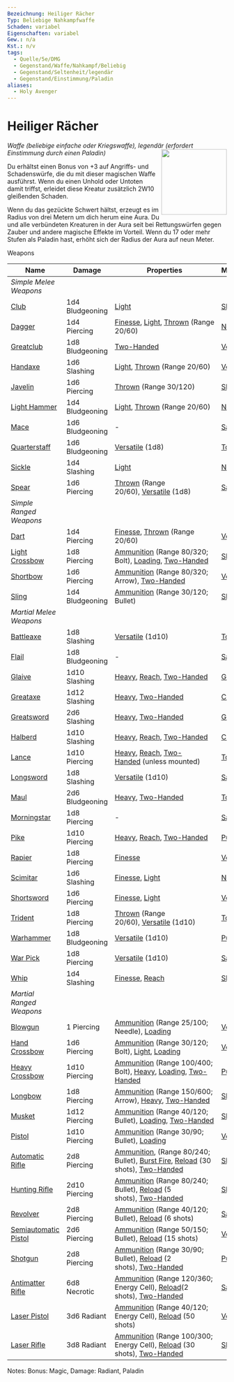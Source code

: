 ```yaml
---
Bezeichnung: Heiliger Rächer
Typ: Beliebige Nahkampfwaffe
Schaden: variabel
Eigenschaften: variabel
Gew.: n/a
Kst.: n/v
tags:
  - Quelle/5e/DMG
  - Gegenstand/Waffe/Nahkampf/Beliebig
  - Gegenstand/Seltenheit/legendär
  - Gegenstand/Einstimmung/Paladin
aliases:
  - Holy Avenger
---
```

# Heiliger Rächer
_Waffe (beliebige einfache oder Kriegswaffe), legendär (erfordert Einstimmung durch einen Paladin)_
<img src="Holy-Avenger.webp" align="right" width="150">

Du erhältst einen Bonus von +3 auf Angriffs- und Schadenswürfe, die du mit dieser magischen Waffe ausführst. Wenn du einen Unhold oder Untoten damit triffst, erleidet diese Kreatur zusätzlich 2W10 gleißenden Schaden.

Wenn du das gezückte Schwert hältst, erzeugt es im Radius von drei Metern um dich herum eine Aura. Du und alle verbündeten Kreaturen in der Aura seit bei Rettungswürfen gegen Zauber und andere magische Effekte im Vorteil. Wenn du 17 oder mehr Stufen als Paladin hast, erhöht sich der Radius der Aura auf neun Meter.

Weapons

|Name|Damage|Properties|Mastery|
|---|---|---|---|
|_Simple Melee Weapons_|   |   |   |
|[Club](https://www.dndbeyond.com/magic-items/9228732-holy-avenger-club)|1d4 Bludgeoning|[Light](https://www.dndbeyond.com/sources/dnd/free-rules/equipment#Light)|[Slow](https://www.dndbeyond.com/sources/dnd/free-rules/equipment#Slow)|
|[Dagger](https://www.dndbeyond.com/magic-items/9228733-holy-avenger-dagger)|1d4 Piercing|[Finesse](https://www.dndbeyond.com/sources/dnd/free-rules/equipment#Finesse), [Light](https://www.dndbeyond.com/sources/dnd/free-rules/equipment#Light), [Thrown](https://www.dndbeyond.com/sources/dnd/free-rules/equipment#Thrown) (Range 20/60)|[Nick](https://www.dndbeyond.com/sources/dnd/free-rules/equipment#Nick)|
|[Greatclub](https://www.dndbeyond.com/magic-items/9228738-holy-avenger-greatclub)|1d8 Bludgeoning|[Two-Handed](https://www.dndbeyond.com/sources/dnd/free-rules/equipment#Two-Handed)|[Vex](https://www.dndbeyond.com/sources/dnd/free-rules/equipment#Vex)|
|[Handaxe](https://www.dndbeyond.com/magic-items/9228742-holy-avenger-handaxe)|1d6 Slashing|[Light](https://www.dndbeyond.com/sources/dnd/free-rules/equipment#Light), [Thrown](https://www.dndbeyond.com/sources/dnd/free-rules/equipment#Thrown) (Range 20/60)|[Vex](https://www.dndbeyond.com/sources/dnd/free-rules/equipment#Vex)|
|[Javelin](https://www.dndbeyond.com/magic-items/9228745-holy-avenger-javelin)|1d6 Piercing|[Thrown](https://www.dndbeyond.com/sources/dnd/free-rules/equipment#Thrown) (Range 30/120)|[Slow](https://www.dndbeyond.com/sources/dnd/free-rules/equipment#Slow)|
|[Light Hammer](https://www.dndbeyond.com/magic-items/9228750-holy-avenger-light-hammer)|1d4 Bludgeoning|[Light](https://www.dndbeyond.com/sources/dnd/free-rules/equipment#Light), [Thrown](https://www.dndbeyond.com/sources/dnd/free-rules/equipment#Thrown) (Range 20/60)|[Nick](https://www.dndbeyond.com/sources/dnd/free-rules/equipment#Nick)|
|[Mace](https://www.dndbeyond.com/magic-items/9228753-holy-avenger-mace)|1d6 Bludgeoning|-|[Sap](https://www.dndbeyond.com/sources/dnd/free-rules/equipment#Sap)|
|[Quarterstaff](https://www.dndbeyond.com/magic-items/9228759-holy-avenger-quarterstaff)|1d6 Bludgeoning|[Versatile](https://www.dndbeyond.com/sources/dnd/free-rules/equipment#Versatile) (1d8)|[Topple](https://www.dndbeyond.com/sources/dnd/free-rules/equipment#Topple)|
|[Sickle](https://www.dndbeyond.com/magic-items/9228767-holy-avenger-sickle)|1d4 Slashing|[Light](https://www.dndbeyond.com/sources/dnd/free-rules/equipment#Light)|[Nick](https://www.dndbeyond.com/sources/dnd/free-rules/equipment#Nick)|
|[Spear](https://www.dndbeyond.com/magic-items/9228769-holy-avenger-spear)|1d6 Piercing|[Thrown](https://www.dndbeyond.com/sources/dnd/free-rules/equipment#Thrown) (Range 20/60), [Versatile](https://www.dndbeyond.com/sources/dnd/free-rules/equipment#Versatile) (1d8)|[Sap](https://www.dndbeyond.com/sources/dnd/free-rules/equipment#Sap)|
|_Simple Ranged Weapons_|   |   |   |
|[Dart](https://www.dndbeyond.com/magic-items/9228734-holy-avenger-dart)|1d4 Piercing|[Finesse](https://www.dndbeyond.com/sources/dnd/free-rules/equipment#Finesse), [Thrown](https://www.dndbeyond.com/sources/dnd/free-rules/equipment#Thrown) (Range 20/60)|[Vex](https://www.dndbeyond.com/sources/dnd/free-rules/equipment#Vex)|
|[Light Crossbow](https://www.dndbeyond.com/magic-items/9228749-holy-avenger-light-crossbow)|1d8 Piercing|[Ammunition](https://www.dndbeyond.com/sources/dnd/free-rules/equipment#Ammunition) (Range 80/320; Bolt), [Loading](https://www.dndbeyond.com/sources/dnd/free-rules/equipment#Loading), [Two-Handed](https://www.dndbeyond.com/sources/dnd/free-rules/equipment#Two-Handed)|[Slow](https://www.dndbeyond.com/sources/dnd/free-rules/equipment#Slow)|
|[Shortbow](https://www.dndbeyond.com/magic-items/9228764-holy-avenger-shortbow)|1d6 Piercing|[Ammunition](https://www.dndbeyond.com/sources/dnd/free-rules/equipment#Ammunition) (Range 80/320; Arrow), [Two-Handed](https://www.dndbeyond.com/sources/dnd/free-rules/equipment#Two-Handed)|[Vex](https://www.dndbeyond.com/sources/dnd/free-rules/equipment#Vex)|
|[Sling](https://www.dndbeyond.com/magic-items/9228768-holy-avenger-sling)|1d4 Bludgeoning|[Ammunition](https://www.dndbeyond.com/sources/dnd/free-rules/equipment#Ammunition) (Range 30/120; Bullet)|[Slow](https://www.dndbeyond.com/sources/dnd/free-rules/equipment#Slow)|
|_Martial Melee Weapons_|   |   |   |
|[Battleaxe](https://www.dndbeyond.com/magic-items/9228730-holy-avenger-battleaxe)|1d8 Slashing|[Versatile](https://www.dndbeyond.com/sources/dnd/free-rules/equipment#Versatile) (1d10)|[Topple](https://www.dndbeyond.com/sources/dnd/free-rules/equipment#Topple)|
|[Flail](https://www.dndbeyond.com/magic-items/9228735-holy-avenger-flail)|1d8 Bludgeoning|-|[Sap](https://www.dndbeyond.com/sources/dnd/free-rules/equipment#Sap)|
|[Glaive](https://www.dndbeyond.com/magic-items/9228736-holy-avenger-glaive)|1d10 Slashing|[Heavy](https://www.dndbeyond.com/sources/dnd/free-rules/equipment#Heavy), [Reach](https://www.dndbeyond.com/sources/dnd/free-rules/equipment#Reach), [Two-Handed](https://www.dndbeyond.com/sources/dnd/free-rules/equipment#Two-Handed)|[Graze](https://www.dndbeyond.com/sources/dnd/free-rules/equipment#Graze)|
|[Greataxe](https://www.dndbeyond.com/magic-items/9228737-holy-avenger-greataxe)|1d12 Slashing|[Heavy](https://www.dndbeyond.com/sources/dnd/free-rules/equipment#Heavy), [Two-Handed](https://www.dndbeyond.com/sources/dnd/free-rules/equipment#Two-Handed)|[Cleave](https://www.dndbeyond.com/sources/dnd/free-rules/equipment#Cleave)|
|[Greatsword](https://www.dndbeyond.com/magic-items/9228739-holy-avenger-greatsword)|2d6 Slashing|[Heavy](https://www.dndbeyond.com/sources/dnd/free-rules/equipment#Heavy), [Two-Handed](https://www.dndbeyond.com/sources/dnd/free-rules/equipment#Two-Handed)|[Graze](https://www.dndbeyond.com/sources/dnd/free-rules/equipment#Graze)|
|[Halberd](https://www.dndbeyond.com/magic-items/9228740-holy-avenger-halberd)|1d10 Slashing|[Heavy](https://www.dndbeyond.com/sources/dnd/free-rules/equipment#Heavy), [Reach](https://www.dndbeyond.com/sources/dnd/free-rules/equipment#Reach), [Two-Handed](https://www.dndbeyond.com/sources/dnd/free-rules/equipment#Two-Handed)|[Cleave](https://www.dndbeyond.com/sources/dnd/free-rules/equipment#Cleave)|
|[Lance](https://www.dndbeyond.com/magic-items/9228746-holy-avenger-lance)|1d10 Piercing|[Heavy](https://www.dndbeyond.com/sources/dnd/free-rules/equipment#Heavy), [Reach](https://www.dndbeyond.com/sources/dnd/free-rules/equipment#Reach), [Two-Handed](https://www.dndbeyond.com/sources/dnd/free-rules/equipment#Two-Handed) (unless mounted)|[Topple](https://www.dndbeyond.com/sources/dnd/free-rules/equipment#Topple)|
|[Longsword](https://www.dndbeyond.com/magic-items/9228752-holy-avenger-longsword)|1d8 Slashing|[Versatile](https://www.dndbeyond.com/sources/dnd/free-rules/equipment#Versatile) (1d10)|[Sap](https://www.dndbeyond.com/sources/dnd/free-rules/equipment#Sap)|
|[Maul](https://www.dndbeyond.com/magic-items/9228754-holy-avenger-maul)|2d6 Bludgeoning|[Heavy](https://www.dndbeyond.com/sources/dnd/free-rules/equipment#Heavy), [Two-Handed](https://www.dndbeyond.com/sources/dnd/free-rules/equipment#Two-Handed)|[Topple](https://www.dndbeyond.com/sources/dnd/free-rules/equipment#Topple)|
|[Morningstar](https://www.dndbeyond.com/magic-items/9228755-holy-avenger-morningstar)|1d8 Piercing|-|[Sap](https://www.dndbeyond.com/sources/dnd/free-rules/equipment#Sap)|
|[Pike](https://www.dndbeyond.com/magic-items/9228757-holy-avenger-pike)|1d10 Piercing|[Heavy](https://www.dndbeyond.com/sources/dnd/free-rules/equipment#Heavy), [Reach](https://www.dndbeyond.com/sources/dnd/free-rules/equipment#Reach), [Two-Handed](https://www.dndbeyond.com/sources/dnd/free-rules/equipment#Two-Handed)|[Push](https://www.dndbeyond.com/sources/dnd/free-rules/equipment#Push)|
|[Rapier](https://www.dndbeyond.com/magic-items/9228760-holy-avenger-rapier)|1d8 Piercing|[Finesse](https://www.dndbeyond.com/sources/dnd/free-rules/equipment#Finesse)|[Vex](https://www.dndbeyond.com/sources/dnd/free-rules/equipment#Vex)|
|[Scimitar](https://www.dndbeyond.com/magic-items/9228762-holy-avenger-scimitar)|1d6 Slashing|[Finesse](https://www.dndbeyond.com/sources/dnd/free-rules/equipment#Finesse), [Light](https://www.dndbeyond.com/sources/dnd/free-rules/equipment#Light)|[Nick](https://www.dndbeyond.com/sources/dnd/free-rules/equipment#Nick)|
|[Shortsword](https://www.dndbeyond.com/magic-items/9228765-holy-avenger-shortsword)|1d6 Piercing|[Finesse](https://www.dndbeyond.com/sources/dnd/free-rules/equipment#Finesse), [Light](https://www.dndbeyond.com/sources/dnd/free-rules/equipment#Light)|[Vex](https://www.dndbeyond.com/sources/dnd/free-rules/equipment#Vex)|
|[Trident](https://www.dndbeyond.com/magic-items/9228770-holy-avenger-trident)|1d8 Piercing|[Thrown](https://www.dndbeyond.com/sources/dnd/free-rules/equipment#Thrown) (Range 20/60), [Versatile](https://www.dndbeyond.com/sources/dnd/free-rules/equipment#Versatile) (1d10)|[Topple](https://www.dndbeyond.com/sources/dnd/free-rules/equipment#Topple)|
|[Warhammer](https://www.dndbeyond.com/magic-items/9228772-holy-avenger-warhammer)|1d8 Bludgeoning|[Versatile](https://www.dndbeyond.com/sources/dnd/free-rules/equipment#Versatile) (1d10)|[Push](https://www.dndbeyond.com/sources/dnd/free-rules/equipment#Push)|
|[War Pick](https://www.dndbeyond.com/magic-items/9228771-holy-avenger-war-pick)|1d8 Piercing|[Versatile](https://www.dndbeyond.com/sources/dnd/free-rules/equipment#Versatile) (1d10)|[Sap](https://www.dndbeyond.com/sources/dnd/free-rules/equipment#Sap)|
|[Whip](https://www.dndbeyond.com/magic-items/9228773-holy-avenger-whip)|1d4 Slashing|[Finesse](https://www.dndbeyond.com/sources/dnd/free-rules/equipment#Finesse), [Reach](https://www.dndbeyond.com/sources/dnd/free-rules/equipment#Reach)|[Slow](https://www.dndbeyond.com/sources/dnd/free-rules/equipment#Slow)|
|_Martial Ranged Weapons_|   |   |   |
|[Blowgun](https://www.dndbeyond.com/magic-items/9228731-holy-avenger-blowgun)|1 Piercing|[Ammunition](https://www.dndbeyond.com/sources/dnd/free-rules/equipment#Ammunition) (Range 25/100; Needle), [Loading](https://www.dndbeyond.com/sources/dnd/free-rules/equipment#Loading)|[Vex](https://www.dndbeyond.com/sources/dnd/free-rules/equipment#Vex)|
|[Hand Crossbow](https://www.dndbeyond.com/magic-items/9228741-holy-avenger-hand-crossbow)|1d6 Piercing|[Ammunition](https://www.dndbeyond.com/sources/dnd/free-rules/equipment#Ammunition) (Range 30/120; Bolt), [Light](https://www.dndbeyond.com/sources/dnd/free-rules/equipment#Light), [Loading](https://www.dndbeyond.com/sources/dnd/free-rules/equipment#Loading)|[Vex](https://www.dndbeyond.com/sources/dnd/free-rules/equipment#Vex)|
|[Heavy Crossbow](https://www.dndbeyond.com/magic-items/9228743-holy-avenger-heavy-crossbow)|1d10 Piercing|[Ammunition](https://www.dndbeyond.com/sources/dnd/free-rules/equipment#Ammunition) (Range 100/400; Bolt), [Heavy](https://www.dndbeyond.com/sources/dnd/free-rules/equipment#Heavy), [Loading](https://www.dndbeyond.com/sources/dnd/free-rules/equipment#Loading), [Two-Handed](https://www.dndbeyond.com/sources/dnd/free-rules/equipment#Two-Handed)|[Push](https://www.dndbeyond.com/sources/dnd/free-rules/equipment#Push)|
|[Longbow](https://www.dndbeyond.com/magic-items/9228751-holy-avenger-longbow)|1d8 Piercing|[Ammunition](https://www.dndbeyond.com/sources/dnd/free-rules/equipment#Ammunition) (Range 150/600; Arrow), [Heavy](https://www.dndbeyond.com/sources/dnd/free-rules/equipment#Heavy), [Two-Handed](https://www.dndbeyond.com/sources/dnd/free-rules/equipment#Two-Handed)|[Slow](https://www.dndbeyond.com/sources/dnd/free-rules/equipment#Slow)|
|[Musket](https://www.dndbeyond.com/magic-items/9228756-holy-avenger-musket)|1d12 Piercing|[Ammunition](https://www.dndbeyond.com/sources/dnd/free-rules/equipment#Ammunition) (Range 40/120; Bullet), [Loading](https://www.dndbeyond.com/sources/dnd/free-rules/equipment#Loading), [Two-Handed](https://www.dndbeyond.com/sources/dnd/free-rules/equipment#Two-Handed)|[Slow](https://www.dndbeyond.com/sources/dnd/free-rules/equipment#Slow)|
|[Pistol](https://www.dndbeyond.com/magic-items/9228758-holy-avenger-pistol)|1d10 Piercing|[Ammunition](https://www.dndbeyond.com/sources/dnd/free-rules/equipment#Ammunition) (Range 30/90; Bullet), [Loading](https://www.dndbeyond.com/sources/dnd/free-rules/equipment#Loading)|[Vex](https://www.dndbeyond.com/sources/dnd/free-rules/equipment#Vex)|
|[Automatic Rifle](https://www.dndbeyond.com/magic-items/9228729-holy-avenger-automatic-rifle)|2d8 Piercing|[Ammunition](https://www.dndbeyond.com/sources/dnd/free-rules/equipment#Ammunition), (Range 80/240; Bullet), [Burst Fire](https://www.dndbeyond.com/sources/dnd/dmg-2024/dms-toolbox#BurstFire), [Reload](https://www.dndbeyond.com/sources/dnd/dmg-2024/dms-toolbox#Reload) (30 shots), [Two-Handed](https://www.dndbeyond.com/sources/dnd/free-rules/equipment#Two-Handed)|[Slow](https://www.dndbeyond.com/sources/dnd/free-rules/equipment#Slow)|
|[Hunting Rifle](https://www.dndbeyond.com/magic-items/9228744-holy-avenger-hunting-rifle)|2d10 Piercing|[Ammunition](https://www.dndbeyond.com/sources/dnd/free-rules/equipment#Ammunition) (Range 80/240; Bullet), [Reload](https://www.dndbeyond.com/sources/dnd/dmg-2024/dms-toolbox#Reload) (5 shots), [Two-Handed](https://www.dndbeyond.com/sources/dnd/free-rules/equipment#Two-Handed)|[Slow](https://www.dndbeyond.com/sources/dnd/free-rules/equipment#Slow)|
|[Revolver](https://www.dndbeyond.com/magic-items/9228761-holy-avenger-revolver)|2d8 Piercing|[Ammunition](https://www.dndbeyond.com/sources/dnd/free-rules/equipment#Ammunition) (Range 40/120; Bullet), [Reload](https://www.dndbeyond.com/sources/dnd/dmg-2024/dms-toolbox#Reload) (6 shots)|[Sap](https://www.dndbeyond.com/sources/dnd/free-rules/equipment#Sap)|
|[Semiautomatic Pistol](https://www.dndbeyond.com/magic-items/9228763-holy-avenger-semiautomatic-pistol)|2d6 Piercing|[Ammunition](https://www.dndbeyond.com/sources/dnd/free-rules/equipment#Ammunition) (Range 50/150; Bullet), [Reload](https://www.dndbeyond.com/sources/dnd/dmg-2024/dms-toolbox#Reload) (15 shots)|[Vex](https://www.dndbeyond.com/sources/dnd/free-rules/equipment#Vex)|
|[Shotgun](https://www.dndbeyond.com/magic-items/9228766-holy-avenger-shotgun)|2d8 Piercing|[Ammunition](https://www.dndbeyond.com/sources/dnd/free-rules/equipment#Ammunition) (Range 30/90; Bullet), [Reload](https://www.dndbeyond.com/sources/dnd/dmg-2024/dms-toolbox#Reload) (2 shots), [Two-Handed](https://www.dndbeyond.com/sources/dnd/free-rules/equipment#Two-Handed)|[Push](https://www.dndbeyond.com/sources/dnd/free-rules/equipment#Push)|
|[Antimatter Rifle](https://www.dndbeyond.com/magic-items/9228728-holy-avenger-antimatter-rifle)|6d8 Necrotic|[Ammunition](https://www.dndbeyond.com/sources/dnd/free-rules/equipment#Ammunition) (Range 120/360; Energy Cell), [Reload](https://www.dndbeyond.com/sources/dnd/dmg-2024/dms-toolbox#Reload)(2 shots), [Two-Handed](https://www.dndbeyond.com/sources/dnd/free-rules/equipment#Two-Handed)|[Sap](https://www.dndbeyond.com/sources/dnd/free-rules/equipment#Sap)|
|[Laser Pistol](https://www.dndbeyond.com/magic-items/9228747-holy-avenger-laser-pistol)|3d6 Radiant|[Ammunition](https://www.dndbeyond.com/sources/dnd/free-rules/equipment#Ammunition) (Range 40/120; Energy Cell), [Reload](https://www.dndbeyond.com/sources/dnd/dmg-2024/dms-toolbox#Reload) (50 shots)|[Vex](https://www.dndbeyond.com/sources/dnd/free-rules/equipment#Vex)|
|[Laser Rifle](https://www.dndbeyond.com/magic-items/9228748-holy-avenger-laser-rifle)|3d8 Radiant|[Ammunition](https://www.dndbeyond.com/sources/dnd/free-rules/equipment#Ammunition) (Range 100/300; Energy Cell), [Reload](https://www.dndbeyond.com/sources/dnd/dmg-2024/dms-toolbox#Reload) (30 shots), [Two-Handed](https://www.dndbeyond.com/sources/dnd/free-rules/equipment#Two-Handed)|[Slow](https://www.dndbeyond.com/sources/dnd/free-rules/equipment#Slow)|

Notes: Bonus: Magic, Damage: Radiant, Paladin
